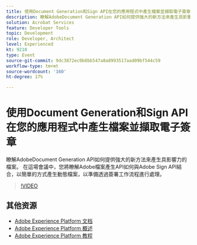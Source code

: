```yaml
---
title: 使用Document Generation和Sign API在您的應用程式中產生檔案並擷取電子簽章
description: 瞭解AdobeDocument Generation API如何提供強大的新方法來產生具影響力的檔案。 在這場會議中，您將瞭解Adobe檔案產生API如何與Adobe Sign API結合，以簡單的方式產生動態檔案，以準備透過簽署工作流程進行處理。
solution: Acrobat Services
feature: Developer Tools
topic: Development
role: Developer, Architect
level: Experienced
kt: 9210
type: Event
source-git-commit: 9dc3872ec0b8bb547a8a8993517aad09bf544c59
workflow-type: tm+mt
source-wordcount: '160'
ht-degree: 17%

---
```


# 使用Document Generation和Sign API在您的應用程式中產生檔案並擷取電子簽章

瞭解AdobeDocument Generation API如何提供強大的新方法來產生具影響力的檔案。 在這場會議中，您將瞭解Adobe檔案產生API如何與Adobe Sign API結合，以簡單的方式產生動態檔案，以準備透過簽署工作流程進行處理。

>[!VIDEO](https://video.tv.adobe.com/v/338094/?quality=12&learn=on&hidetitle=true)

## 其他资源

- [Adobe Experience Platform 文档](https://experienceleague.adobe.com/docs/experience-platform.html)
- [Adobe Experience Platform 概述](https://experienceleague.adobe.com/docs/experience-platform/landing/home.html?lang=zh-Hans)
- [Adobe Experience Platform 教程](https://experienceleague.adobe.com/docs/platform-learn/tutorials/overview.html?lang=en)
